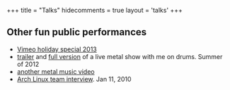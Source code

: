 +++
title = "Talks"
hidecomments = true
layout = 'talks'
+++

## Other fun public performances

* [Vimeo holiday special 2013](/posts/vimeo_holiday_special_and_other_great_video)
* [trailer](https://vimeo.com/59629623") and [full version](https://vimeo.com/59740798) of a live metal show with me on drums.  Summer of 2012
* [another metal music video](https://vimeo.com/89865779)
* [Arch Linux team interview](http://www.osnews.com/story/22692/Arch_Linux_Team). Jan 11, 2010

